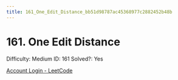 ```yaml
---
title: 161_One_Edit_Distance_bb51d98787ac45368977c2882452b48b
---
```


# 161. One Edit Distance

Difficulty: Medium
ID: 161
Solved?: Yes

[Account Login - LeetCode](https://leetcode.com/problems/one-edit-distance/)